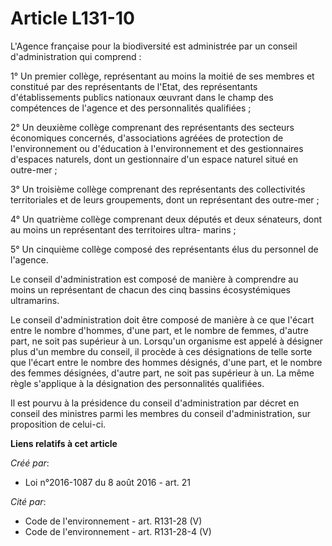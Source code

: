 # Article L131-10

L'Agence française pour la biodiversité est administrée par un conseil d'administration qui comprend : 

1° Un premier collège, représentant au moins la moitié de ses membres et constitué par des représentants de l'Etat, des
représentants d'établissements publics nationaux œuvrant dans le champ des compétences de l'agence et des personnalités
qualifiées ; 

2° Un deuxième collège comprenant des représentants des secteurs économiques concernés, d'associations agréées de protection
de l'environnement ou d'éducation à l'environnement et des gestionnaires d'espaces naturels, dont un gestionnaire d'un espace
naturel situé en outre-mer ; 

3° Un troisième collège comprenant des représentants des collectivités territoriales et de leurs groupements, dont un
représentant des outre-mer ; 

4° Un quatrième collège comprenant deux députés et deux sénateurs, dont au moins un représentant des territoires ultra-
marins ; 

5° Un cinquième collège composé des représentants élus du personnel de l'agence. 

Le conseil d'administration est composé de manière à comprendre au moins un représentant de chacun des cinq bassins
écosystémiques ultramarins. 

Le conseil d'administration doit être composé de manière à ce que l'écart entre le nombre d'hommes, d'une part, et le nombre
de femmes, d'autre part, ne soit pas supérieur à un. Lorsqu'un organisme est appelé à désigner plus d'un membre du conseil,
il procède à ces désignations de telle sorte que l'écart entre le nombre des hommes désignés, d'une part, et le nombre des
femmes désignées, d'autre part, ne soit pas supérieur à un. La même règle s'applique à la désignation des personnalités
qualifiées. 

Il est pourvu à la présidence du conseil d'administration par décret en conseil des ministres parmi les membres du conseil
d'administration, sur proposition de celui-ci.

**Liens relatifs à cet article**

_Créé par_:

  - Loi n°2016-1087 du 8 août 2016 - art. 21

_Cité par_:

  - Code de l'environnement - art. R131-28 (V)
  - Code de l'environnement - art. R131-28-4 (V)
